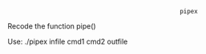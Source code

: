                                                     pipex

Recode the function pipe()

Use: ./pipex infile cmd1 cmd2 outfile
